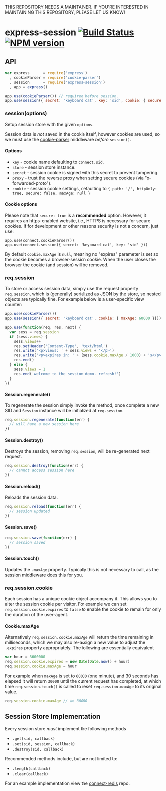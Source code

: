 THIS REPOSITORY NEEDS A MAINTAINER. IF YOU'RE INTERESTED IN MAINTAINING THIS REPOSITORY, PLEASE LET US KNOW!

# express-session [![Build Status](https://travis-ci.org/expressjs/session.svg)](https://travis-ci.org/expressjs/session) [![NPM version](https://badge.fury.io/js/session.svg)](http://badge.fury.io/js/session)

## API

```js
var express      = require('express')
  , cookieParser = require('cookie-parser')
  , session      = require('express-session')
  , app = express()

app.use(cookieParser()) // required before session.
app.use(session({ secret: 'keyboard cat', key: 'sid', cookie: { secure: true }}))
```


### session(options)

Setup session store with the given `options`.

Session data is _not_ saved in the cookie itself, however
cookies are used, so we must use the [cookie-parser](https://github.com/expressjs/cookie-parser)
middleware _before_ `session()`.

#### Options

  - `key` - cookie name defaulting to `connect.sid`.
  - `store` - session store instance.
  - `secret` - session cookie is signed with this secret to prevent tampering.
  - `proxy` - trust the reverse proxy when setting secure cookies (via "x-forwarded-proto").
  - `cookie` - session cookie settings, defaulting to `{ path: '/', httpOnly: true, secure: false, maxAge: null }`


#### Cookie options

Please note that `secure: true` is a **recommended** option. However, it requires an https-enabled website, i.e., HTTPS is necessary for secure cookies.
If for development or other reasons security is not a concern, just use:

```
app.use(connect.cookieParser())
app.use(connect.session({ secret: 'keyboard cat', key: 'sid' }))

```

By default `cookie.maxAge` is `null`, meaning no "expires" parameter is set
so the cookie becomes a browser-session cookie. When the user closes the
browser the cookie (and session) will be removed.

### req.session

To store or access session data, simply use the request property `req.session`,
which is (generally) serialized as JSON by the store, so nested objects
are typically fine. For example below is a user-specific view counter:

```js
app.use(cookieParser())
app.use(session({ secret: 'keyboard cat', cookie: { maxAge: 60000 }}))

app.use(function(req, res, next) {
  var sess = req.session
  if (sess.views) {
    sess.views++
    res.setHeader('Content-Type', 'text/html')
    res.write('<p>views: ' + sess.views + '</p>')
    res.write('<p>expires in: ' + (sess.cookie.maxAge / 1000) + 's</p>')
    res.end()
  } else {
    sess.views = 1
    res.end('welcome to the session demo. refresh!')
  }
})
```

#### Session.regenerate()

To regenerate the session simply invoke the method, once complete
a new SID and `Session` instance will be initialized at `req.session`.

```js
req.session.regenerate(function(err) {
  // will have a new session here
})
```

#### Session.destroy()

Destroys the session, removing `req.session`, will be re-generated next request.

```js
req.session.destroy(function(err) {
  // cannot access session here
})
```

#### Session.reload()

Reloads the session data.

```js
req.session.reload(function(err) {
  // session updated
})
```

#### Session.save()

```js
req.session.save(function(err) {
  // session saved
})
```

#### Session.touch()

Updates the `.maxAge` property. Typically this is
not necessary to call, as the session middleware does this for you.

### req.session.cookie

Each session has a unique cookie object accompany it. This allows
you to alter the session cookie per visitor. For example we can
set `req.session.cookie.expires` to `false` to enable the cookie
to remain for only the duration of the user-agent.

#### Cookie.maxAge

Alternatively `req.session.cookie.maxAge` will return the time
remaining in milliseconds, which we may also re-assign a new value
to adjust the `.expires` property appropriately. The following
are essentially equivalent

```js
var hour = 3600000
req.session.cookie.expires = new Date(Date.now() + hour)
req.session.cookie.maxAge = hour
```

For example when `maxAge` is set to `60000` (one minute), and 30 seconds
has elapsed it will return `30000` until the current request has completed,
at which time `req.session.touch()` is called to reset `req.session.maxAge`
to its original value.

```js
req.session.cookie.maxAge // => 30000
```

## Session Store Implementation

Every session store _must_ implement the following methods

   - `.get(sid, callback)`
   - `.set(sid, session, callback)`
   - `.destroy(sid, callback)`

Recommended methods include, but are not limited to:

   - `.length(callback)`
   - `.clear(callback)`

For an example implementation view the [connect-redis](http://github.com/visionmedia/connect-redis) repo.
